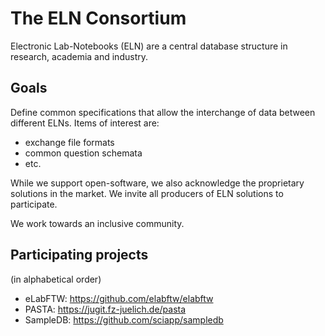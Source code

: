 # The ELN Consortium
Electronic Lab-Notebooks (ELN) are a central database structure in research, academia and industry. 

## Goals
Define common specifications that allow the interchange of data between different ELNs. Items of interest are:
- exchange file formats
- common question schemata
- etc.

While we support open-software, we also acknowledge the proprietary solutions in the market. We invite all producers of ELN solutions to participate.

We work towards an inclusive community.

## Participating projects
(in alphabetical order)
- eLabFTW: https://github.com/elabftw/elabftw
- PASTA: https://jugit.fz-juelich.de/pasta
- SampleDB: https://github.com/sciapp/sampledb
